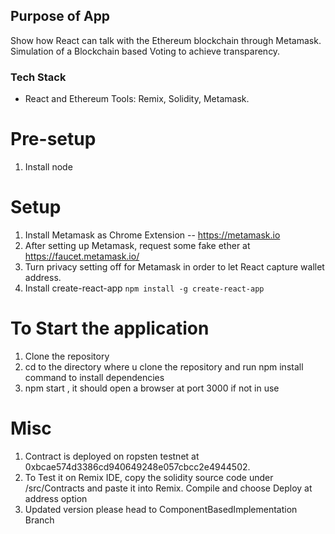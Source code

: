 ## Purpose of App

Show how React can talk with the Ethereum blockchain through Metamask.
Simulation of a Blockchain based Voting to achieve transparency.

### Tech Stack
- React and Ethereum Tools: Remix, Solidity, Metamask.

# Pre-setup

1) Install node

# Setup

1) Install Metamask as Chrome Extension -- https://metamask.io
2) After setting up Metamask, request some fake ether at https://faucet.metamask.io/
3) Turn privacy setting off for Metamask in order to let React capture wallet address.
4) Install create-react-app ``` npm install -g create-react-app ```

# To Start the application
1) Clone the repository
2) cd to the directory where u clone the repository and run npm install command to install dependencies
3) npm start , it should open a browser at port 3000 if not in use

# Misc
1) Contract is deployed on ropsten testnet at 0xbcae574d3386cd940649248e057cbcc2e4944502. 
2) To Test it on Remix IDE, copy the solidity source code under /src/Contracts and paste it into Remix. Compile and choose Deploy at address option
3) Updated version please head to ComponentBasedImplementation Branch


